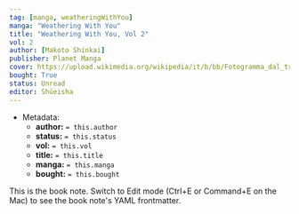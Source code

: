 ```yaml
---
tag: [manga, weatheringWithYou]
manga: "Weathering With You"
title: "Weathering With You, Vol 2"
vol: 2
author: [Makoto Shinkai]
publisher: Planet Manga
cover: https://upload.wikimedia.org/wikipedia/it/b/bb/Fotogramma_dal_trailer_del_film_%22Weathering_with_You%22.jpeg
bought: True
status: Unread
editor: Shūeisha
---
```



- Metadata:
	- **author:** `= this.author`
	- **status:** `= this.status`
	- **vol:** `= this.vol`
	- **title:** `= this.title`
	- **manga:** `= this.manga`
	- **bought:** `= this.bought`

This is the book note. Switch to Edit mode (Ctrl+E or Command+E on the Mac) to see the book note's YAML frontmatter.